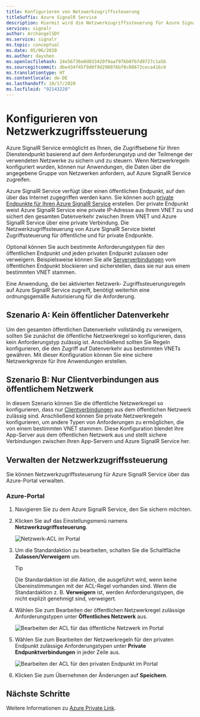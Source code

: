 ```yaml
---
title: Konfigurieren von Netzwerkzugriffssteuerung
titleSuffix: Azure SignalR Service
description: Hiermit wird die Netzwerkzugriffssteuerung für Azure SignalR Service konfiguriert.
services: signalr
author: ArchangelSDY
ms.service: signalr
ms.topic: conceptual
ms.date: 05/06/2020
ms.author: dayshen
ms.openlocfilehash: 24e56736e0d033420f9aaf976b0fb7d9727c1a5b
ms.sourcegitcommit: dbe434f45f9d0f9d298076bf8c08672ceca416c6
ms.translationtype: HT
ms.contentlocale: de-DE
ms.lasthandoff: 10/17/2020
ms.locfileid: "92143228"
---
```

# <a name="configure-network-access-control"></a>Konfigurieren von Netzwerkzugriffssteuerung

Azure SignalR Service ermöglicht es Ihnen, die Zugriffsebene für Ihren Dienstendpunkt basierend auf dem Anforderungstyp und der Teilmenge der verwendeten Netzwerke zu sichern und zu steuern. Wenn Netzwerkregeln konfiguriert wurden, können nur Anwendungen, die Daten über die angegebene Gruppe von Netzwerken anfordern, auf Azure SignalR Service zugreifen.

Azure SignalR Service verfügt über einen öffentlichen Endpunkt, auf den über das Internet zugegriffen werden kann. Sie können auch [private Endpunkte für Ihren Azure SignalR Service](howto-private-endpoints.md) erstellen. Der private Endpunkt weist Azure SignalR Service eine private IP-Adresse aus Ihrem VNET zu und sichert den gesamten Datenverkehr zwischen Ihrem VNET und Azure SignalR Service über eine private Verbindung. Die Netzwerkzugriffssteuerung von Azure SignalR Service bietet Zugriffssteuerung für öffentliche und für private Endpunkte.

Optional können Sie auch bestimmte Anforderungstypen für den öffentlichen Endpunkt und jeden privaten Endpunkt zulassen oder verweigern. Beispielsweise können Sie alle [Serververbindungen](signalr-concept-internals.md#server-connections) vom öffentlichen Endpunkt blockieren und sicherstellen, dass sie nur aus einem bestimmten VNET stammen.

Eine Anwendung, die bei aktivierten Netzwerk- Zugriffssteuerungsregeln auf Azure SignalR Service zugreift, benötigt weiterhin eine ordnungsgemäße Autorisierung für die Anforderung.

## <a name="scenario-a---no-public-traffic"></a>Szenario A: Kein öffentlicher Datenverkehr

Um den gesamten öffentlichen Datenverkehr vollständig zu verweigern, sollten Sie zunächst die öffentliche Netzwerkregel so konfigurieren, dass kein Anforderungstyp zulässig ist. Anschließend sollten Sie Regeln konfigurieren, die den Zugriff auf Datenverkehr aus bestimmten VNETs gewähren. Mit dieser Konfiguration können Sie eine sichere Netzwerkgrenze für Ihre Anwendungen erstellen.

## <a name="scenario-b---only-client-connections-from-public-network"></a>Szenario B: Nur Clientverbindungen aus öffentlichem Netzwerk

In diesem Szenario können Sie die öffentliche Netzwerkregel so konfigurieren, dass nur [Clientverbindungen](signalr-concept-internals.md#client-connections) aus dem öffentlichen Netzwerk zulässig sind. Anschließend können Sie private Netzwerkregeln konfigurieren, um andere Typen von Anforderungen zu ermöglichen, die von einem bestimmten VNET stammen. Diese Konfiguration blendet ihre App-Server aus dem öffentlichen Netzwerk aus und stellt sichere Verbindungen zwischen Ihren App-Servern und Azure SignalR Service her.

## <a name="managing-network-access-control"></a>Verwalten der Netzwerkzugriffssteuerung

Sie können Netzwerkzugriffssteuerung für Azure SignalR Service über das Azure-Portal verwalten.

### <a name="azure-portal"></a>Azure-Portal

1. Navigieren Sie zu dem Azure SignalR Service, den Sie sichern möchten.

1. Klicken Sie auf das Einstellungsmenü namens **Netzwerkzugriffssteuerung**.

    ![Netzwerk-ACL im Portal](media/howto-network-access-control/portal.png)

1. Um die Standardaktion zu bearbeiten, schalten Sie die Schaltfläche **Zulassen/Verweigern** um.

    > [!TIP]
    > Die Standardaktion ist die Aktion, die ausgeführt wird, wenn keine Übereinstimmungen mit der ACL-Regel vorhanden sind. Wenn die Standardaktion z. B. **Verweigern** ist, werden Anforderungstypen, die nicht explizit genehmigt sind, verweigert.

1. Wählen Sie zum Bearbeiten der öffentlichen Netzwerkregel zulässige Anforderungstypen unter **Öffentliches Netzwerk** aus.

    ![Bearbeiten der ACL für das öffentliche Netzwerk im Portal ](media/howto-network-access-control/portal-public-network.png)

1. Wählen Sie zum Bearbeiten der Netzwerkregeln für den privaten Endpunkt zulässige Anforderungstypen unter **Private Endpunktverbindungen** in jeder Zeile aus.

    ![Bearbeiten der ACL für den privaten Endpunkt im Portal ](media/howto-network-access-control/portal-private-endpoint.png)

1. Klicken Sie zum Übernehmen der Änderungen auf **Speichern**.

## <a name="next-steps"></a>Nächste Schritte

Weitere Informationen zu [Azure Private Link](../private-link/private-link-overview.md).
